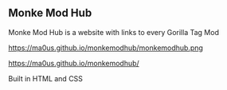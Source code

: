 ## Monke Mod Hub
Monke Mod Hub is a website with links to every Gorilla Tag Mod

https://ma0us.github.io/monkemodhub/monkemodhub.png

https://ma0us.github.io/monkemodhub/

Built in HTML and CSS

